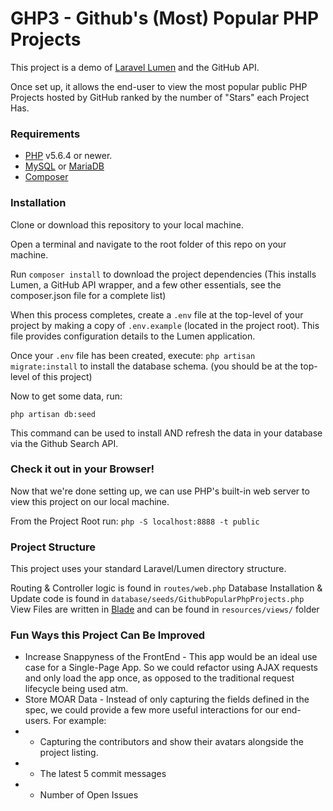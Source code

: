 # GHP3 - Github's (Most) Popular PHP Projects

This project is a demo of [Laravel Lumen](https://lumen.laravel.com) and the GitHub API.

Once set up, it allows the end-user to view the most popular public PHP Projects hosted by GitHub ranked by the number of "Stars" each Project Has.

### Requirements

- [PHP](https://php.net) v5.6.4 or newer.
- [MySQL](https://dev.mysql.com/downloads/) or [MariaDB](https://mariadb.com/downloads) 
- [Composer](https://getcomposer.org/download)

### Installation

Clone or download this repository to your local machine.

Open a terminal and navigate to the root folder of this repo on your machine.

Run `composer install` to download the project dependencies 
(This installs Lumen, a GitHub API wrapper, and a few other essentials, see the composer.json file for a complete list)

When this process completes, create a `.env` file at the top-level of your project by making a copy of `.env.example` (located in the project root). This file provides configuration details to the Lumen application.

Once your `.env` file has been created, execute: `php artisan migrate:install` to install the database schema. 
(you should be at the top-level of this project)

Now to get some data, run:

`php artisan db:seed`

This command can be used to install AND refresh the data in your database via the Github Search API.

### Check it out in your Browser!

Now that we're done setting up, we can use PHP's built-in web server to view this project on our local machine.

From the Project Root run: `php -S localhost:8888 -t public` 

### Project Structure

This project uses your standard Laravel/Lumen directory structure.

Routing & Controller logic is found in `routes/web.php`
Database Installation & Update code is found in `database/seeds/GithubPopularPhpProjects.php`
View Files are written in [Blade](https://laravel.com/docs/master/blade) and can be found in `resources/views/` folder

### Fun Ways this Project Can Be Improved

* Increase Snappyness of the FrontEnd - This app would be an ideal use case for a Single-Page App. So we could refactor using AJAX requests and only load the app once, as opposed to the traditional request lifecycle being used atm.
* Store MOAR Data - Instead of only capturing the fields defined in the spec, we could provide a few more useful interactions for our end-users. For example:
* * Capturing the contributors and show their avatars alongside the project listing. 
* * The latest 5 commit messages
* * Number of Open Issues

